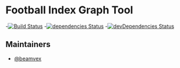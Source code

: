 # Football Index Graph Tool
-[![Build Status](https://github.com/beamvex/figui2.svg)](https://github.com/beamvex/figui2e)
-[![dependencies Status](https://github.com/beamvex/figui2/status.svg)](https://github.com/beamvex/figui2)
-[![devDependencies Status](https://github.com/beamvex/figui2/dev-status.svg)](https://github.com/beamvex/figui2?type=dev)

## Maintainers

- [@beamvex](https://github.com/beamvex)

